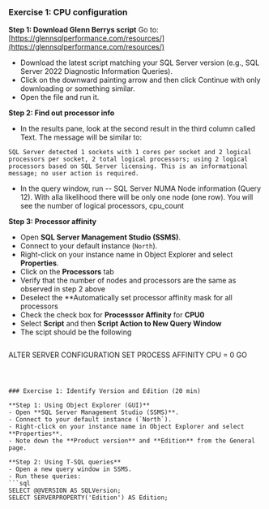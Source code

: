 ### Exercise 1: CPU configuration

**Step 1: Download Glenn Berrys script**
Go to:  
[https://glennsqlperformance.com/resources/](https://glennsqlperformance.com/resources/)

- Download the latest script matching your SQL Server version (e.g., SQL Server 2022 Diagnostic Information Queries).
- Click on the downward painting arrow and then click Continue with only downloading or something similar.
- Open the file and run it. 

**Step 2: Find out processor info**

- In the results pane, look at the second result in the third column called Text. The message will be similar to:

```SQL Server detected 1 sockets with 1 cores per socket and 2 logical processors per socket, 2 total logical processors; using 2 logical processors based on SQL Server licensing. This is an informational message; no user action is required.```

- In the query window, run  -- SQL Server NUMA Node information  (Query 12). With alla likelihood there will be only one node (one row). You will see the number of logical processors, cpu_count

**Step 3: Processor affinity**
- Open **SQL Server Management Studio (SSMS)**.
- Connect to your default instance (`North`).
- Right-click on your instance name in Object Explorer and select **Properties**.
- Click on the **Processors** tab
- Verify that the number of nodes and processors are the same as observed in step 2 above
- Deselect the **Automatically set processor affinity mask for all processors
- Check the check box for **Processsor Affinity** for **CPU0**
- Select **Script** and then **Script Action to New Query Window**
- The scipt should be the following
  ```sql
ALTER SERVER CONFIGURATION SET PROCESS AFFINITY CPU = 0
GO
```



### Exercise 1: Identify Version and Edition (20 min)

**Step 1: Using Object Explorer (GUI)**
- Open **SQL Server Management Studio (SSMS)**.
- Connect to your default instance (`North`).
- Right-click on your instance name in Object Explorer and select **Properties**.
- Note down the **Product version** and **Edition** from the General page.

**Step 2: Using T-SQL queries**
- Open a new query window in SSMS.
- Run these queries:
```sql
SELECT @@VERSION AS SQLVersion;
SELECT SERVERPROPERTY('Edition') AS Edition;
```
